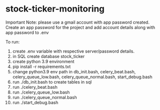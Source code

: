 # stock-ticker-monitoring
Important Note:
please use a gmail account with app password created. Create an app password for the project and add account details
along with app password to .env

To run:
1. create .env variable with respective server/password details.
2. in SQL create database stock_ticker
3. create python 3.9 environment
4. pip install -r requirements.txt 
5. change python3.9 env path in db_init.bash, celery_beat.bash, celery_queue_low.bash, celery_queue_normal.bash, start_debug.bash
6. run ./db_init.bash to create tables in sql 
7. run ./celery_beat.bash 
8. run ./celery_queue_low.bash
9. run ./celery_queue_normal.bash 
10. run ./start_debug.bash

